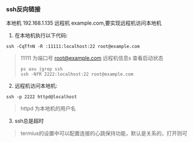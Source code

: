 ### ssh反向链接
本地机 192.168.1.135 远程机 example.com,要实现远程机访问本地机

1. 在本地机执行以下代码:
```
ssh -CqTfnN -R :11111:localhost:22 root@example.com
```
> 11111 为端口号
> root@example.com 远程机信息s 
> 查看启动状态
> ```
> ps axu |grep ssh   
> ssh -NfR 2222:localhost:22 root@example.com
> ```

2. 远程机访问本地机:
```
ssh -p 2222 httpd@localhost
```
> httpd 为本地机的用户名

3. ssh总是超时
> termius的设置中可以配置连接的心跳保持功能，默认是关系的，打开则可